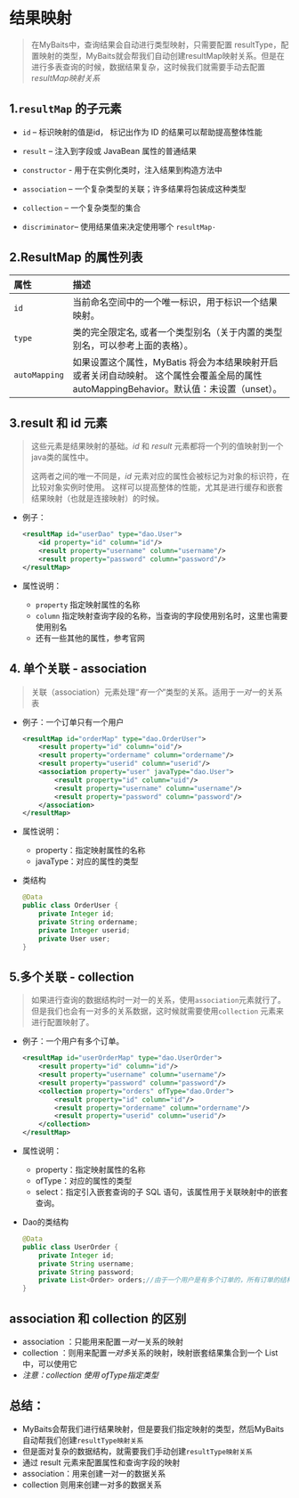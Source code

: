 # 结果映射

> 在MyBaits中，查询结果会自动进行类型映射，只需要配置 resultType，配置映射的类型，MyBaits就会帮我们自动创建resultMap映射关系。但是在进行多表查询的时候，数据结果复杂，这时候我们就需要手动去配置r*esultMap映射关系*

## 1.`resultMap` 的子元素

- `id` – 标识映射的值是id， 标记出作为 ID 的结果可以帮助提高整体性能
- `result` – 注入到字段或 JavaBean 属性的普通结果

- `constructor` - 用于在实例化类时，注入结果到构造方法中
- `association` – 一个复杂类型的关联；许多结果将包装成这种类型
- `collection` – 一个复杂类型的集合
- `discriminator`– 使用结果值来决定使用哪个 `resultMap·`

## 2.ResultMap 的属性列表

| 属性          | 描述                                                         |
| :------------ | :----------------------------------------------------------- |
| `id`          | 当前命名空间中的一个唯一标识，用于标识一个结果映射。         |
| `type`        | 类的完全限定名, 或者一个类型别名（关于内置的类型别名，可以参考上面的表格）。 |
| `autoMapping` | 如果设置这个属性，MyBatis 将会为本结果映射开启或者关闭自动映射。 这个属性会覆盖全局的属性 autoMappingBehavior。默认值：未设置（unset）。 |

## 3.result 和 id 元素

> 这些元素是结果映射的基础。*id* 和 *result* 元素都将一个列的值映射到一个java类的属性中。
>
> 这两者之间的唯一不同是，*id* 元素对应的属性会被标记为对象的标识符，在比较对象实例时使用。 这样可以提高整体的性能，尤其是进行缓存和嵌套结果映射（也就是连接映射）的时候。

- 例子：

  ```xml
  <resultMap id="userDao" type="dao.User">
      <id property="id" column="id"/>
      <result property="username" column="username"/>
      <result property="password" column="password"/>
  </resultMap>
  ```

- 属性说明：
  - `property` 指定映射属性的名称
  - `column` 指定映射查询字段的名称，当查询的字段使用别名时，这里也需要使用别名
  - 还有一些其他的属性，参考官网

## 4. 单个关联 - association

> 关联（association）元素处理“*有一个*”类型的关系。适用于*一对一*的关系表

- 例子：一个订单只有一个用户

  ```xml
  <resultMap id="orderMap" type="dao.OrderUser">
      <result property="id" column="oid"/>
      <result property="ordername" column="ordername"/>
      <result property="userid" column="userid"/>
      <association property="user" javaType="dao.User">
          <result property="id" column="uid"/>
          <result property="username" column="username"/>
          <result property="password" column="password"/>
      </association>
  </resultMap>
  ```

- 属性说明：

  - property：指定映射属性的名称
  - javaType：对应的属性的类型

- 类结构

  ```java
  @Data
  public class OrderUser {
      private Integer id;
      private String ordername;
      private Integer userid;
      private User user;
  }
  ```

## 5.多个关联 - collection 

> 如果进行查询的数据结构时一对一的关系，使用`association`元素就行了。但是我们也会有一对多的关系数据，这时候就需要使用`collection` 元素来进行配置映射了。

- 例子：一个用户有多个订单。

  ```xml
  <resultMap id="userOrderMap" type="dao.UserOrder">
      <result property="id" column="id"/>
      <result property="username" column="username"/>
      <result property="password" column="password"/>
      <collection property="orders" ofType="dao.Order">
          <result property="id" column="id"/>
          <result property="ordername" column="ordername"/>
          <result property="userid" column="userid"/>
      </collection>
  </resultMap>
  ```

- 属性说明：

  - property：指定映射属性的名称
  - ofType：对应的属性的类型
  - select：指定引入嵌套查询的子 SQL 语句，该属性用于关联映射中的嵌套查询。

- Dao的类结构

  ```java
  @Data
  public class UserOrder {
      private Integer id;
      private String username;
      private String password;
      private List<Order> orders;//由于一个用户是有多个订单的，所有订单的结构是一个集合。
  }
  ```

## association 和  collection 的区别

- association ：只能用来配置*一对一*关系的映射
- collection ：则用来配置*一对多*关系的映射，映射嵌套结果集合到一个 List 中，可以使用它
- *注意：collection 使用 ofType指定类型*

## 总结：

- MyBaits会帮我们进行结果映射，但是要我们指定映射的类型，然后MyBaits自动帮我们创建`resultType映射关系`
- 但是面对复杂的数据结构，就需要我们手动创建`resultType映射关系`
- 通过 result 元素来配置属性和查询字段的映射
- association：用来创建一对一的数据关系
- collection 则用来创建一对多的数据关系

























